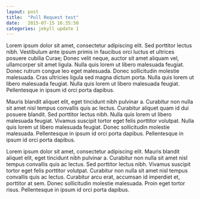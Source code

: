 ```yaml
---
layout: post
title:  "Pull Request test"
date:   2015-07-15 16:35:50
categories: jekyll update 1
---
```

Lorem ipsum dolor sit amet, consectetur adipiscing elit. Sed porttitor lectus nibh. Vestibulum ante ipsum primis in faucibus orci luctus et ultrices posuere cubilia Curae; Donec velit neque, auctor sit amet aliquam vel, ullamcorper sit amet ligula. Nulla quis lorem ut libero malesuada feugiat. Donec rutrum congue leo eget malesuada. Donec sollicitudin molestie malesuada. Cras ultricies ligula sed magna dictum porta. Nulla quis lorem ut libero malesuada feugiat. Nulla quis lorem ut libero malesuada feugiat. Pellentesque in ipsum id orci porta dapibus.

Mauris blandit aliquet elit, eget tincidunt nibh pulvinar a. Curabitur non nulla sit amet nisl tempus convallis quis ac lectus. Curabitur aliquet quam id dui posuere blandit. Sed porttitor lectus nibh. Nulla quis lorem ut libero malesuada feugiat. Vivamus suscipit tortor eget felis porttitor volutpat. Nulla quis lorem ut libero malesuada feugiat. Donec sollicitudin molestie malesuada. Pellentesque in ipsum id orci porta dapibus. Pellentesque in ipsum id orci porta dapibus.

Lorem ipsum dolor sit amet, consectetur adipiscing elit. Mauris blandit aliquet elit, eget tincidunt nibh pulvinar a. Curabitur non nulla sit amet nisl tempus convallis quis ac lectus. Sed porttitor lectus nibh. Vivamus suscipit tortor eget felis porttitor volutpat. Curabitur non nulla sit amet nisl tempus convallis quis ac lectus. Curabitur arcu erat, accumsan id imperdiet et, porttitor at sem. Donec sollicitudin molestie malesuada. Proin eget tortor risus. Pellentesque in ipsum id orci porta dapibus.
